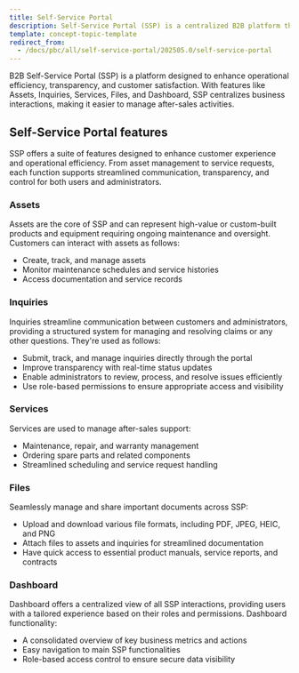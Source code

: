 ```yaml
---
title: Self-Service Portal
description: Self-Service Portal (SSP) is a centralized B2B platform that streamlines asset management, inquiries, services, and files, enhancing after-sales efficiency and customer support.
template: concept-topic-template
redirect_from:
  - /docs/pbc/all/self-service-portal/202505.0/self-service-portal
---
```


B2B Self-Service Portal (SSP) is a platform designed to enhance operational efficiency, transparency, and customer satisfaction. With features like Assets, Inquiries, Services, Files, and Dashboard, SSP centralizes business interactions, making it easier to manage after-sales activities.


## Self-Service Portal features

SSP offers a suite of features designed to enhance customer experience and operational efficiency. From asset management to service requests, each function supports streamlined communication, transparency, and control for both users and administrators.


### Assets

Assets are the core of SSP and can represent high-value or custom-built products and equipment requiring ongoing maintenance and oversight. Customers can interact with assets as follows:

- Create, track, and manage assets
- Monitor maintenance schedules and service histories
- Access documentation and service records


### Inquiries

Inquiries streamline communication between customers and administrators, providing a structured system for managing and resolving claims or any other questions. They're used as follows:

- Submit, track, and manage inquiries directly through the portal
- Improve transparency with real-time status updates
- Enable administrators to review, process, and resolve issues efficiently
- Use role-based permissions to ensure appropriate access and visibility


### Services

Services are used to manage after-sales support:

- Maintenance, repair, and warranty management
- Ordering spare parts and related components
- Streamlined scheduling and service request handling


### Files

Seamlessly manage and share important documents across SSP:

- Upload and download various file formats, including PDF, JPEG, HEIC, and PNG
- Attach files to assets and inquiries for streamlined documentation
- Have quick access to essential product manuals, service reports, and contracts


### Dashboard

Dashboard offers a centralized view of all SSP interactions, providing users with a tailored experience based on their roles and permissions. Dashboard functionality:

- A consolidated overview of key business metrics and actions
- Easy navigation to main SSP functionalities
- Role-based access control to ensure secure data visibility























































